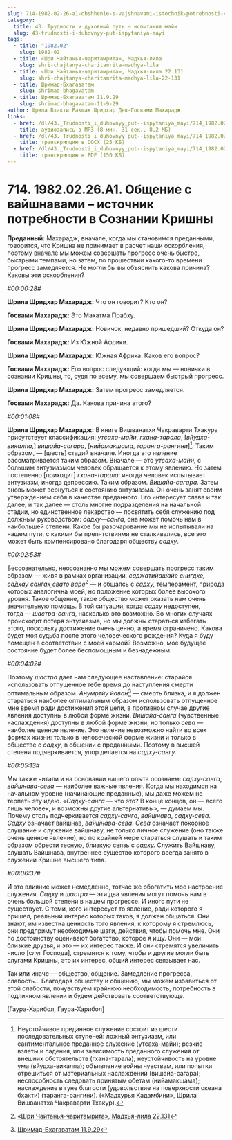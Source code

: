 ```yaml
---
slug: 714-1982-02-26-a1-obshhenie-s-vajshnavami-istochnik-potrebnosti-v-soznanii-krishny
category:
  title: 43. Трудности и духовный путь — испытания майи
  slug: 43-trudnosti-i-duhovnyy-put-ispytaniya-mayi
tags:
  - title: "1982.02"
    slug: 1982-02
  - title: «Шри Чайтанья-чаритамрита», Мадхья-лила
    slug: shri-chajtanya-charitamrita-madhya-lila
  - title: «Шри Чайтанья-чаритамрита», Мадхья-лила 22.131
    slug: shri-chajtanya-charitamrita-madhya-lila-22-131
  - title: Шримад-Бхагаватам
    slug: shrimad-bhagavatam
  - title: Шримад-Бхагаватам 11.9.29
    slug: shrimad-bhagavatam-11-9-29
author: Шрила Бхакти Ракшак Шридхар Дев-Госвами Махарадж
links:
  - href: /dl/43._Trudnosti_i_duhovnyy_put--ispytaniya_mayi/714_1982.02.26.A1_SridharMj_Obshhenie_s_vajshnavami--istochnik_potrebnosti_v_Soznanii_Krishny.mp3
    title: аудиозапись в MP3 (8 мин. 31 сек., 8,2 МБ)
  - href: /dl/43._Trudnosti_i_duhovnyy_put--ispytaniya_mayi/714_1982.02.26.A1_SridharMj_Obshhenie_s_vajshnavami--istochnik_potrebnosti_v_Soznanii_Krishny.docx
    title: транскрипцию в DOCX (25 КБ)
  - href: /dl/43._Trudnosti_i_duhovnyy_put--ispytaniya_mayi/714_1982.02.26.A1_SridharMj_Obshhenie_s_vajshnavami--istochnik_potrebnosti_v_Soznanii_Krishny.pdf
    title: транскрипцию в PDF (150 КБ)
---
```


# 714. 1982.02.26.A1. Общение с вайшнавами – источник потребности в Сознании Кришны

**Преданный:** Махарадж, вначале, когда мы становимся преданными, говорится, что Кришна не принимает в расчет наши оскорбления, поэтому вначале мы можем совершать прогресс очень быстро, быстрыми темпами, но затем, по прошествии какого-то времени прогресс замедляется. Не могли бы вы объяснить какова причина? Каковы эти оскорбления?

*#00:00:28#*

**Шрила Шридхар Махарадж:** Что он говорит? Кто он?

**Госвами Махарадж:** Это Махатма Прабху.

**Шрила Шридхар Махарадж:** Новичок, недавно пришедший? Откуда он?

**Госвами Махарадж:** Из Южной Африки.

**Шрила Шридхар Махарадж:** Южная Африка. Каков его вопрос?

**Госвами Махарадж:** Его вопрос следующий: когда мы — новички в сознании Кришны, то, судя по всему, мы совершаем быстрый прогресс.

**Шрила Шридхар Махарадж:** Затем прогресс замедляется.

**Госвами Махарадж:** Да. Какова причина этого?

*#00:01:08#*

**Шрила Шридхар Махарадж:** В книге Вишванатхи Чакраварти Тхакура присутствует классификация: *утсаха-майи*, *гхана-тарала*, [*вйудха-викалпа*,] *вишайа-сагара*, [*нийамакшама*, *таранга-рангини*][^_ftn1]. Таким образом, — [шесть] стадий вначале. Иногда это явление рассматривается таким образом. Вначале — это *утсаха-майи,* с большим энтузиазмом человек обращается к этому явлению. Но затем постепенно [приходит] *гхана-тарала*: иногда человек испытывает энтузиазм, иногда депрессию. Таким образом. *Вишайа-сагара.* Затем вновь может вернуться к состоянию энтузиазма. Он очень занят своим утверждением себя в качестве преданного. Его интересует слава и так далее, и так далее — столь многие подразделения на начальной стадии, но единственное лекарство — посвятить себя служению под должным руководством: *садху*—*санга*, она может помочь нам в наибольшей степени. Какое бы разочарование мы не испытывали на нашем пути, с какими бы препятствиями не сталкивались, все это может быть компенсировано благодаря обществу *садху*.

*#00:02:53#*

Бессознательно, неосознанно мы можем совершать прогресс таким образом — живя в рамках организации, *саджа̄тӣйа̄ш́айе снигдхе, са̄дхау сан̇гах̣ свато варе*[^_ftn2] — и общаясь с *садху,* темперамент, природа которых аналогична моей, но положение которых более высокого уровня. Такое общение, такое общество может оказать нам очень значительную помощь. В той ситуации, когда *садху* недоступен, тогда — *шастра-санга*, насколько это возможно. Во многих случаях происходит потеря энтузиазма, но мы должны стараться избегать этого, поскольку достижение очень ценно, а время ограничено. Какова будет моя судьба после этого человеческого рождения? Куда я буду помещен в соответствии с моей кармой? Возможно, мое будущее состояние будет более беспомощным и безнадежным.

*#00:04:02#*

Поэтому *шастра* дает нам следующее наставление: старайся использовать отпущенное тебе время до наступления смерти оптимальным образом. *Анумр̣тйу йа̄ван*[^_ftn3] — смерть близка, и я должен стараться наиболее оптимальным образом использовать отпущенное мне время ради достижения этой цели, в противном случае другие явления доступны в любой форме жизни. *Вишайа-санга* (чувственные наслаждения) доступны в любой форме жизни, но только *сева* — наиболее ценное явление. Это явление невозможно найти во всех формах жизни: только в человеческой форме жизни и только в обществе с *садху*, в общении с преданными. Поэтому в высшей степени подчеркивается, упор делается на *садху-сангу*.

*#00:05:13#*

Мы также читали и на основании нашего опыта осознаем: *садху-санга*, *вайшнава-сева* — наиболее важные явления. Когда мы находимся на начальном уровне (начинающие преданные), мы даже можем не терпеть эту идею. «*Садху-санга* — что это? В конце концов, он — всего лишь человек, и возможны другие альтернативы», — думаем мы. Почему столь подчеркивается *садху-санга*, *вайшнава*, *садху-сева*. *Садху* означает вайшнав, *вайшнава-сева*. *Сева* означает покорное слушание и служение вайшнаву, не только личное служение (оно также очень ценное явление), но по крайней мере стараться слушать и таким образом обрести тесную, близкую связь с *садху.* Служить Вайшнаву, слушать Вайшнава, внутреннее существо которого всегда занято в служении Кришне высшего типа.

*#00:06:37#*

И это влияние может немедленно, тотчас же обогатить мое настроение служения. *Садху* и *шастра* — эти два явления могут помочь нам в очень большой степени в нашем прогрессе. И иного пути не существует. С теми, кого интересует то явление, ради которого я пришел, реальный интерес которых таков, я должен общаться. Они знают, им известна ценность того явления, к которому я стремлюсь, они предпримут необходимые шаги, действия, чтобы помочь мне. Они по достоинству оценивают богатство, которое я ищу. Они — мои близкие друзья, и это — их интерес также. И они стремятся увеличить число [слуг Господа], стремятся к тому, чтобы и другие могли быть слугами Кришны, это их интерес, общий интерес связывает нас.

Так или иначе — общество, общение. Замедление прогресса, слабость… Благодаря обществу и общению, мы можем избавиться от этой слабости, почувствуем крайнюю необходимость, потребность в подлинном явлении и будем действовать соответствующе.

[Гаура-Харибол, Гаура-Харибол]



[^_ftn1]: Неустойчивое преданное служение состоит из шести последовательных ступеней: ложный энтузиазм, или сантиментальное преданное служение (утсаха-майи); резкие взлеты и падения, или зависимость преданного служения от внешних обстоятельств (гхана-тарала); неустойчивость на уровне ума (вйудха-викалпа); объявление войны чувствам, или попытки отрешиться от материальных наслаждений (вишайа-сагара); неспособность следовать принятым обетам (нийамакшама); наслаждение в гуне благости (удовольствие на поверхности океана бхакти) (таранга-рангини). («Мадхурья Кадамбини», Шрила Вишванатха Чакраварти Тхакур).

[^_ftn2]: [«Шри Чайтанья-чаритамрита», Мадхья-лила 22.131](../notes/shri-chajtanya-charitamrita-madhya-lila/shri-chajtanya-charitamrita-madhya-lila-22-131.md)

[^_ftn3]: [Шримад-Бхагаватам 11.9.29](../notes/shrimad-bhagavatam/shrimad-bhagavatam-11-9-29.md)
